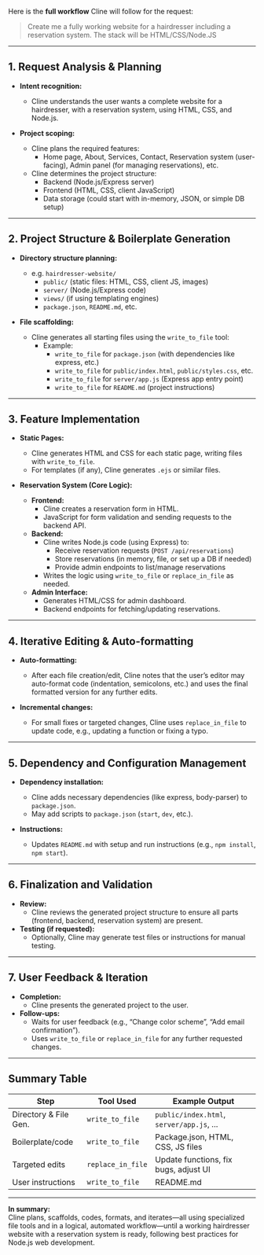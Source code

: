 Here is the **full workflow** Cline will follow for the request:

> Create me a fully working website for a hairdresser including a reservation system. The stack will be HTML/CSS/Node.JS

---

## 1. **Request Analysis & Planning**

- **Intent recognition:**  
  - Cline understands the user wants a complete website for a hairdresser, with a reservation system, using HTML, CSS, and Node.js.

- **Project scoping:**  
  - Cline plans the required features:
    - Home page, About, Services, Contact, Reservation system (user-facing), Admin panel (for managing reservations), etc.
  - Cline determines the project structure:
    - Backend (Node.js/Express server)
    - Frontend (HTML, CSS, client JavaScript)
    - Data storage (could start with in-memory, JSON, or simple DB setup)

---

## 2. **Project Structure & Boilerplate Generation**

- **Directory structure planning:**  
  - e.g. `hairdresser-website/`
    - `public/` (static files: HTML, CSS, client JS, images)
    - `server/` (Node.js/Express code)
    - `views/` (if using templating engines)
    - `package.json`, `README.md`, etc.

- **File scaffolding:**  
  - Cline generates all starting files using the `write_to_file` tool:
    - Example:
      - `write_to_file` for `package.json` (with dependencies like express, etc.)
      - `write_to_file` for `public/index.html`, `public/styles.css`, etc.
      - `write_to_file` for `server/app.js` (Express app entry point)
      - `write_to_file` for `README.md` (project instructions)

---

## 3. **Feature Implementation**

- **Static Pages:**  
  - Cline generates HTML and CSS for each static page, writing files with `write_to_file`.
  - For templates (if any), Cline generates `.ejs` or similar files.

- **Reservation System (Core Logic):**
  - **Frontend:**  
    - Cline creates a reservation form in HTML.
    - JavaScript for form validation and sending requests to the backend API.
  - **Backend:**  
    - Cline writes Node.js code (using Express) to:
      - Receive reservation requests (`POST /api/reservations`)
      - Store reservations (in memory, file, or set up a DB if needed)
      - Provide admin endpoints to list/manage reservations
    - Writes the logic using `write_to_file` or `replace_in_file` as needed.
  - **Admin Interface:**  
    - Generates HTML/CSS for admin dashboard.
    - Backend endpoints for fetching/updating reservations.

---

## 4. **Iterative Editing & Auto-formatting**

- **Auto-formatting:**  
  - After each file creation/edit, Cline notes that the user’s editor may auto-format code (indentation, semicolons, etc.) and uses the final formatted version for any further edits.

- **Incremental changes:**  
  - For small fixes or targeted changes, Cline uses `replace_in_file` to update code, e.g., updating a function or fixing a typo.

---

## 5. **Dependency and Configuration Management**

- **Dependency installation:**  
  - Cline adds necessary dependencies (like express, body-parser) to `package.json`.
  - May add scripts to `package.json` (`start`, `dev`, etc.).

- **Instructions:**  
  - Updates `README.md` with setup and run instructions (e.g., `npm install`, `npm start`).

---

## 6. **Finalization and Validation**

- **Review:**  
  - Cline reviews the generated project structure to ensure all parts (frontend, backend, reservation system) are present.
- **Testing (if requested):**  
  - Optionally, Cline may generate test files or instructions for manual testing.

---

## 7. **User Feedback & Iteration**

- **Completion:**  
  - Cline presents the generated project to the user.
- **Follow-ups:**  
  - Waits for user feedback (e.g., “Change color scheme”, “Add email confirmation”).
  - Uses `write_to_file` or `replace_in_file` for any further requested changes.

---

## **Summary Table**

| Step                  | Tool Used         | Example Output                                 |
|-----------------------|------------------|------------------------------------------------|
| Directory & File Gen. | `write_to_file`  | `public/index.html`, `server/app.js`, ...      |
| Boilerplate/code      | `write_to_file`  | Package.json, HTML, CSS, JS files              |
| Targeted edits        | `replace_in_file`| Update functions, fix bugs, adjust UI          |
| User instructions     | `write_to_file`  | README.md                                      |

---

**In summary:**  
Cline plans, scaffolds, codes, formats, and iterates—all using specialized file tools and in a logical, automated workflow—until a working hairdresser website with a reservation system is ready, following best practices for Node.js web development.